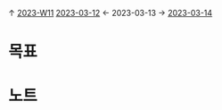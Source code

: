 
↑ [2023-W11](2023-W11.md)
[2023-03-12](2023-03-12.md) ← 2023-03-13 → [2023-03-14](2023-03-14.md)


# 목표



# 노트





